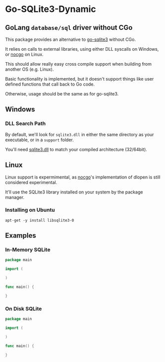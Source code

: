# Go-SQLite3-Dynamic
## GoLang `database/sql` driver without CGo

This package provides an alternative to [go-sqlite3](https://github.com/mattn/go-sqlite3) without CGo.

It relies on calls to external libraries, using either DLL syscalls on Windows, or [nocgo](https://github.com/notti/nocgo) on Linux.

This should allow really easy cross compile support when building from another OS (e.g. Linux).

Basic functionality is implemented, but it doesn't support things like user defined functions that call back to Go code.

Otherwise, usage should be the same as for go-sqlite3.

## Windows

### DLL Search Path

By default, we'll look for `sqlite3.dll` in either the same directory as your executable, or in a `support` folder.

You'll need [sqlite3.dll](https://sqlite.org/download.html) to match your compiled architecture (32/64bit).

## Linux

Linux support is expermimental, as [nocgo](https://github.com/notti/nocgo)'s implementation of dlopen is still considered experimental.

It'll use the SQLite3 library installed on your system by the package manager.

### Installing on Ubuntu

```
apt-get -y install libsqlite3-0
```

## Examples

### In-Memory SQLite

```go
package main

import (

)

func main() {

}
```


### On Disk SQLite

```go
package main

import (

)

func main() {

}
```